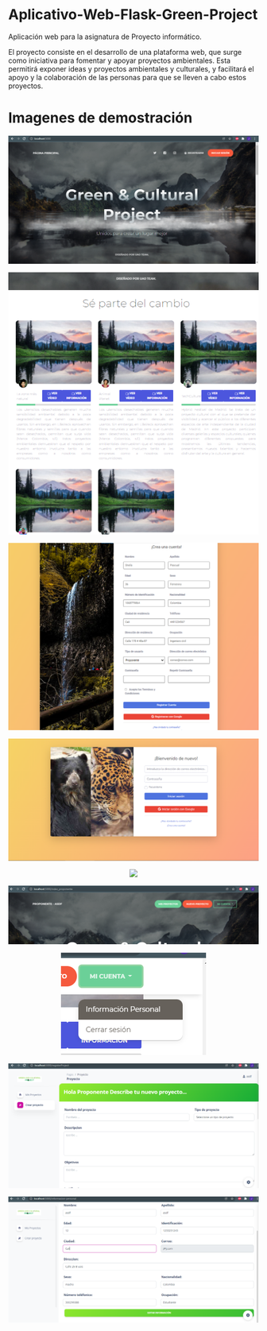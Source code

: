 # Aplicativo-Web-Flask-Green-Project
Aplicación web para la asignatura de Proyecto informático.

El proyecto consiste en el desarrollo de una plataforma web, que surge como iniciativa para fomentar y apoyar proyectos ambientales. Esta permitirá exponer ideas y proyectos ambientales y culturales, y facilitará el apoyo y la colaboración de las personas para que se lleven a cabo estos proyectos.

# Imagenes de demostración

<p align="center">
  <img src="imagenesDemo/home.png">
</p>

<p align="center">
  <img src="imagenesDemo/home2.png">
</p>

<p align="center">
  <img src="imagenesDemo/register.png">
</p>

<p align="center">
  <img src="imagenesDemo/login.png">
</p>

<p align="center">
  <img src="imagenesDemo/olvidates-la-contrasena.png">
</p>

<p align="center">
  <img src="imagenesDemo/index-proponente.png">
</p>

<p align="center">
  <img src="imagenesDemo/Opciones-de-usuario.png">
</p>

<p align="center">
  <img src="imagenesDemo/proponente-crear-proyecto.png">
</p>

<p align="center">
  <img src="imagenesDemo/editar-info-personal.png">
</p>

